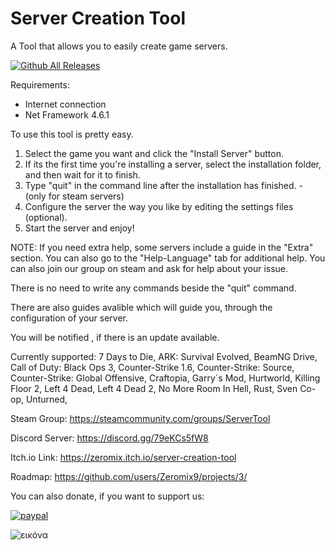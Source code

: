 # Server Creation Tool
A Tool that allows you to easily create game servers.

[![Github All Releases](https://img.shields.io/github/downloads/Zeromix9/Server-Creation-Tool/total.svg)]()

Requirements:
- Internet connection
- Net Framework 4.6.1

To use this tool is pretty easy.

1) Select the game you want and click the "Install Server" button.
2) If its the first time you're installing a server, select the installation folder, and then wait for it to finish.
3) Type "quit" in the command line after the installation has finished. - (only for steam servers)
4) Configure the server the way you like by editing the settings files (optional).
5) Start the server and enjoy!

NOTE: If you need extra help, some servers include a guide in the "Extra" section.
You can also go to the "Help-Language" tab for additional help.
You can also join our group on steam and ask for help about your issue.

There is no need to write any commands beside the "quit" command.

There are also guides avalible which will guide you, through the configuration of your server.

You will be notified , if there is an update available.

Currently supported:
7 Days to Die,
ARK: Survival Evolved,
BeamNG Drive,
Call of Duty: Black Ops 3,
Counter-Strike 1.6,
Counter-Strike: Source,
Counter-Strike: Global Offensive,
Craftopia,
Garry´s Mod,
Hurtworld,
Killing Floor 2,
Left 4 Dead,
Left 4 Dead 2,
No More Room In Hell,
Rust,
Sven Co-op,
Unturned,

Steam Group:
https://steamcommunity.com/groups/ServerTool

Discord Server:
https://discord.gg/79eKCs5fW8

Itch.io Link:
https://zeromix.itch.io/server-creation-tool

Roadmap:
https://github.com/users/Zeromix9/projects/3/

You can also donate, if you want to support us:

[![paypal](https://www.paypalobjects.com/en_US/i/btn/btn_donateCC_LG.gif)](https://paypal.me/Zeromix)

![εικόνα](https://user-images.githubusercontent.com/55713334/209679233-aac1a304-6e6e-43f4-b22a-73661ae4c309.png)
